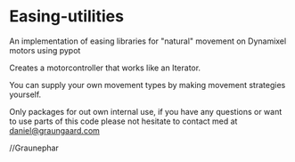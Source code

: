 # Easing-utilities
An implementation of easing libraries for "natural" movement on Dynamixel motors using pypot

Creates a motorcontroller that works like an Iterator.

You can supply your own movement types by making movement strategies yourself.

Only packages for out own internal use, if you have any questions or want to use parts of this code please not hesitate to contact med at [daniel@graungaard.com](mailto:daniel@graungaard.com)

//Graunephar
